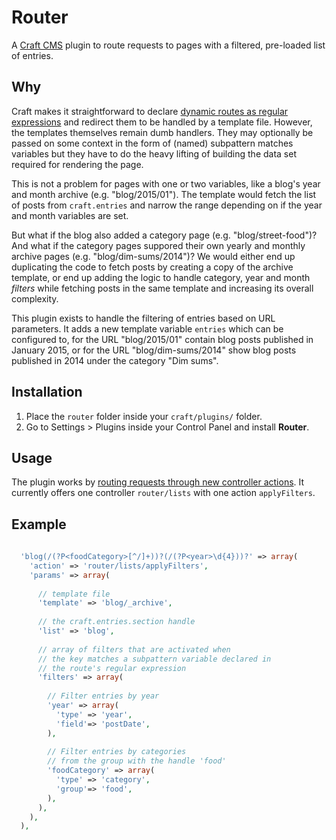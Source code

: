 # Router

A [Craft CMS][craft] plugin to route requests to pages with a filtered, pre-loaded list of entries.



## Why

Craft makes it straightforward to declare [dynamic routes as regular expressions][ar]
and redirect them to be handled by a template file. However, the templates themselves
remain dumb handlers. They may optionally be passed on some context in the form of (named)
subpattern matches variables but they have to do the heavy lifting of building the data set
required for rendering the page.

This is not a problem for pages with one or two variables, like a blog's year and month archive
(e.g. "blog/2015/01").
The template would fetch the list of posts from `craft.entries` and narrow the range
depending on if the year and month variables are set.

But what if the blog also added a category page (e.g. "blog/street-food")?
And what if the category pages suppored their own yearly and monthly archive pages
(e.g. "blog/dim-sums/2014")? We would either end up duplicating the code to fetch posts
by creating a copy of the archive template, or end up adding the logic to handle category,
year and month _filters_ while fetching posts in the same template and increasing its overall complexity.

This plugin exists to handle the filtering of entries based on URL parameters.
It adds a new template variable `entries` which can be configured to,
for the URL "blog/2015/01" contain blog posts published in January 2015, or for the URL "blog/dim-sums/2014" show blog posts published in 2014 under the category "Dim sums".

[ar]:http://buildwithcraft.com/docs/routing#advanced-routing "Advanced Routing - Craft Docs"



## Installation

1. Place the `router` folder inside your `craft/plugins/` folder.
2. Go to Settings > Plugins inside your Control Panel and install **Router**.



## Usage

The plugin works by [routing requests through new controller actions][rca].
It currently offers one controller `router/lists` with one action `applyFilters`.

[rca]:http://buildwithcraft.com/docs/routing#routing-to-controller-actions "Routing to Controller Actions - Craft Docs"



## Example

```php
  
  'blog(/(?P<foodCategory>[^/]+))?(/(?P<year>\d{4}))?' => array(
    'action' => 'router/lists/applyFilters',
    'params' => array(
      
      // template file
      'template' => 'blog/_archive',
      
      // the craft.entries.section handle
      'list' => 'blog',
      
      // array of filters that are activated when
      // the key matches a subpattern variable declared in
      // the route's regular expression
      'filters' => array(
        
        // Filter entries by year
        'year' => array(
          'type' => 'year',
          'field'=> 'postDate',
        ),
        
        // Filter entries by categories
        // from the group with the handle 'food'
        'foodCategory' => array(
          'type' => 'category',
          'group'=> 'food',
        ),
      ),
    ),
  ),

```



[craft]:http://buildwithcraft.com/